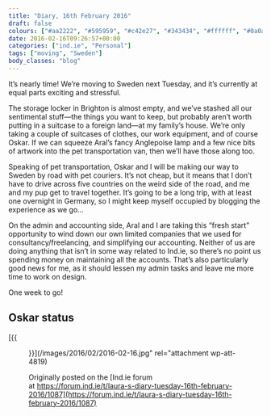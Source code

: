 ```yaml
---
title: "Diary, 16th February 2016"
draft: false
colours: ["#aa2222", "#595959", "#c42e27", "#343434", "#ffffff", "#0a0a0a", "#ffffff"]
date: 2016-02-16T09:26:57+00:00
categories: ["ind.ie", "Personal"]
tags: ["moving", "Sweden"]
body_classes: "blog"
---
```


It’s nearly time! We’re moving to Sweden next Tuesday, and it’s currently at equal parts exciting and stressful.

The storage locker in Brighton is almost empty, and we’ve stashed all our sentimental stuff—the things you want to keep, but probably aren’t worth putting in a suitcase to a foreign land—at my family’s house. We’re only taking a couple of suitcases of clothes, our work equipment, and of course Oskar. If we can squeeze Aral’s fancy Anglepoise lamp and a few nice bits of artwork into the pet transportation van, then we’ll have those along too.

Speaking of pet transportation, Oskar and I will be making our way to Sweden by road with pet couriers. It’s not cheap, but it means that I don’t have to drive across five countries on the weird side of the road, and me and my pup get to travel together. It’s going to be a long trip, with at least one overnight in Germany, so I might keep myself occupied by blogging the experience as we go…

On the admin and accounting side, Aral and I are taking this “fresh start” opportunity to wind down our own limited companies that we used for consultancy/freelancing, and simplifying our accounting. Neither of us are doing anything that isn’t in some way related to Ind.ie, so there’s no point us spending money on maintaining all the accounts. That’s also particularly good news for me, as it should lessen my admin tasks and leave me more time to work on design.

One week to go!

## Oskar status

[{{<figure class="wp-caption aligncenter wp-image-4819 size-full" src="/images/2016/02/2016-02-16.jpg" alt="Oskar the dog lying curled up on a leather sofa" width="800" height="600" caption="If I look cute, I won’t be told off for being on the sofa…">}}](/images/2016/02/2016-02-16.jpg" rel="attachment wp-att-4819)

Originally posted on the [Ind.ie forum at https://forum.ind.ie/t/laura-s-diary-tuesday-16th-february-2016/1087](https://forum.ind.ie/t/laura-s-diary-tuesday-16th-february-2016/1087)

	